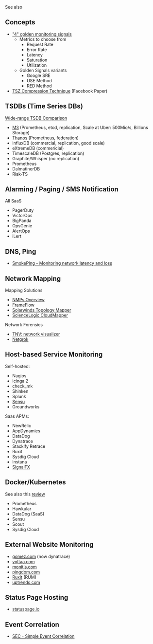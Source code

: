 See also <?add topic="Monitoring"?>

## Concepts

- ["4" golden monitoring signals](https://www.infoq.com/articles/monitoring-SRE-golden-signals)
   - Metrics to choose from
     - Request Rate
     - Error Rate
     - Latency 
     - Saturation
     - Utilization
   - Golden Signals variants
     - Google SRE
     - USE Method
     - RED Method
- [TSZ Compression Technique](https://www.vldb.org/pvldb/vol8/p1816-teller.pdf) (Facebook Paper)
     
## TSDBs (Time Series DBs)

[Wide-range TSDB Comparison](https://docs.google.com/spreadsheets/d/1sMQe9oOKhMhIVw9WmuCEWdPtAoccJ4a-IuZv4fXDHxM/edit#gid=0)

- [M3](https://vimeo.com/274821002) (Prometheus, etcd, replication, Scale at Uber: 500Mio/s, Billions Storage)
- [Thanos](https://github.com/improbable-eng/thanos) (Prometheus, federation)
- InfluxDB (commercial, replication, good scale)
- eXtremeDB (commericial)
- TimescaleDB (Postgres, replication)
- Graphite/Whisper (no replication)
- Prometheus
- DalmatinerDB
- Riak-TS
  
## Alarming / Paging / SMS Notification

All SaaS

-   PagerDuty
-   VictorOps
-   BigPanda
-   OpsGenie
-   AlertOps
-   iLert

## DNS, Ping

-   [SmokePing - Monitoring network latency and
    loss](http://oss.oetiker.ch/smokeping/)

## Network Mapping

Mapping Solutions

-   [NMPs
    Overview](http://www.slac.stanford.edu/xorg/nmtf/nmtf-tools.html#nmp-tool)
-   [FrameFlow](http://www.frameflow.com/)
-   [Solarwinds Topology
    Mapper](http://www.solarwinds.com/network-topology-mapper.aspx)
-   [ScienceLogic
    CloudMapper](http://www.sciencelogic.com/product/cloudmapper)

Network Forensics

-   [TNV: network visualizer](http://tnv.sourceforge.net/)
-   [Netgrok](http://www.cs.umd.edu/projects/netgrok/)

## Host-based Service Monitoring

Self-hosted:

-   Nagios
-   Icinga 2
-   check\_mk
-   Shinken
-   Splunk
-   [Sensu](https://sensuapp.org/)
-   Groundworks 

Saas APMs:

- NewRelic
- AppDynamics
- DataDog
- Dynatrace
- Stackify Retrace
- Ruxit
- Sysdig Cloud
- Instana
- [SignalFX](https://signalfx.com/)


## Docker/Kubernetes

See also this
[review](http://rancher.com/comparing-monitoring-options-for-docker-deployments/)

- Prometheus
- Hawkular
- DataDog (SaaS)
- Sensu
- Scout
- Sysdig Cloud

## External Website Monitoring

-   [gomez.com](http://www.gomez.com/) (now dynatrace)
-   [yottaa.com](http://www.yottaa.com/)
-   [monitis.com](http://www.monitis.com/)
-   [pingdom.com](http://www.pingdom.com/)
-   [Ruxit](https://ruxit.com/) (RUM)
-   [uptrends.com](http://www.uptrends.com/)

## Status Page Hosting

-   [statuspage.io](https://www.statuspage.io)

## Event Correlation

-   [SEC - Simple Event
    Correlation](http://simple-evcorr.sourceforge.net)
